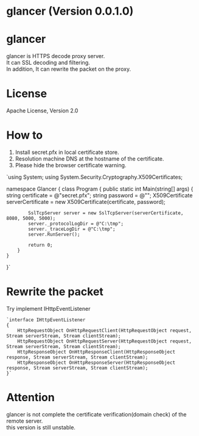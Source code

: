 glancer (Version 0.0.1.0)
=======

# glancer  

glancer is HTTPS decode proxy server.  
It can SSL decoding and filtering.  
In addition, It can rewrite the packet on the proxy.  

# License  
Apache License, Version 2.0  
  
# How to  
  
1. Install secret.pfx in local certificate store.  
2. Resolution machine DNS at the hostname of the certificate.  
3. Please hide the browser certificate warning. 
  

`using System;
using System.Security.Cryptography.X509Certificates;

namespace Glancer
{
    class Program
    {
        public static int Main(string[] args)
        {
            string certificate = @"secret.pfx";
            string password = @"";
            X509Certificate serverCertificate = new X509Certificate(certificate, password);

            SslTcpServer server = new SslTcpServer(serverCertificate, 8080, 5000, 5000);
            server._protocolLogDir = @"C:\tmp";
            server._traceLogDir = @"C:\tmp";
            server.RunServer();

            return 0;
        }
    }
}`
  

# Rewrite the packet  
  
Try implement IHttpEventListener  

    `interface IHttpEventListener
    {
        HttpRequestObject OnHttpRequestClient(HttpRequestObject request, Stream serverStream, Stream clientStream);
        HttpRequestObject OnHttpRequestServer(HttpRequestObject request, Stream serverStream, Stream clientStream);
        HttpResponseObject OnHttpResponseClient(HttpResponseObject response, Stream serverStream, Stream clientStream);
        HttpResponseObject OnHttpResponseServer(HttpResponseObject response, Stream serverStream, Stream clientStream);
    }`
  
  
  

#  Attention  

glancer is not complete the certificate verification(domain check) of the remote server.  
this version is still unstable.


